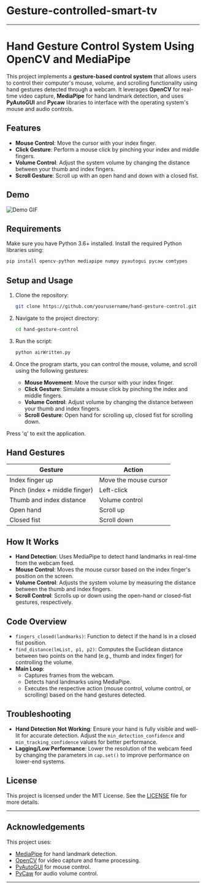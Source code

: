 # Gesture-controlled-smart-tv



---

# Hand Gesture Control System Using OpenCV and MediaPipe

This project implements a **gesture-based control system** that allows users to control their computer's mouse, volume, and scrolling functionality using hand gestures detected through a webcam. It leverages **OpenCV** for real-time video capture, **MediaPipe** for hand landmark detection, and uses **PyAutoGUI** and **Pycaw** libraries to interface with the operating system's mouse and audio controls.

## Features

- **Mouse Control**: Move the cursor with your index finger.
- **Click Gesture**: Perform a mouse click by pinching your index and middle fingers.
- **Volume Control**: Adjust the system volume by changing the distance between your thumb and index fingers.
- **Scroll Gesture**: Scroll up with an open hand and down with a closed fist.

## Demo

![Demo GIF](link-to-demo-gif-or-image)

## Requirements

Make sure you have Python 3.6+ installed. Install the required Python libraries using:

```bash
pip install opencv-python mediapipe numpy pyautogui pycaw comtypes
```

## Setup and Usage

1. Clone the repository:
    ```bash
    git clone https://github.com/yourusername/hand-gesture-control.git
    ```
   
2. Navigate to the project directory:
    ```bash
    cd hand-gesture-control
    ```

3. Run the script:
    ```bash
    python airWritten.py
    ```

4. Once the program starts, you can control the mouse, volume, and scroll using the following gestures:

   - **Mouse Movement**: Move the cursor with your index finger.
   - **Click Gesture**: Simulate a mouse click by pinching the index and middle fingers.
   - **Volume Control**: Adjust volume by changing the distance between your thumb and index fingers.
   - **Scroll Gesture**: Open hand for scrolling up, closed fist for scrolling down.

Press 'q' to exit the application.

## Hand Gestures

| Gesture        | Action                |
|----------------|-----------------------|
| Index finger up| Move the mouse cursor  |
| Pinch (index + middle finger) | Left-click |
| Thumb and index distance | Volume control |
| Open hand      | Scroll up             |
| Closed fist    | Scroll down           |

## How It Works

- **Hand Detection**: Uses MediaPipe to detect hand landmarks in real-time from the webcam feed.
- **Mouse Control**: Moves the mouse cursor based on the index finger's position on the screen.
- **Volume Control**: Adjusts the system volume by measuring the distance between the thumb and index fingers.
- **Scroll Control**: Scrolls up or down using the open-hand or closed-fist gestures, respectively.

## Code Overview

- `fingers_closed(landmarks)`: Function to detect if the hand is in a closed fist position.
- `find_distance(lmList, p1, p2)`: Computes the Euclidean distance between two points on the hand (e.g., thumb and index finger) for controlling the volume.
- **Main Loop**:
  - Captures frames from the webcam.
  - Detects hand landmarks using MediaPipe.
  - Executes the respective action (mouse control, volume control, or scrolling) based on the hand gestures detected.

## Troubleshooting

- **Hand Detection Not Working**: Ensure your hand is fully visible and well-lit for accurate detection. Adjust the `min_detection_confidence` and `min_tracking_confidence` values for better performance.
- **Lagging/Low Performance**: Lower the resolution of the webcam feed by changing the parameters in `cap.set()` to improve performance on lower-end systems.

## License

This project is licensed under the MIT License. See the [LICENSE](LICENSE) file for more details.

---

## Acknowledgements

This project uses:
- [MediaPipe](https://mediapipe.dev/) for hand landmark detection.
- [OpenCV](https://opencv.org/) for video capture and frame processing.
- [PyAutoGUI](https://pyautogui.readthedocs.io/) for mouse control.
- [PyCaw](https://github.com/AndreMiras/pycaw) for audio volume control.

---

